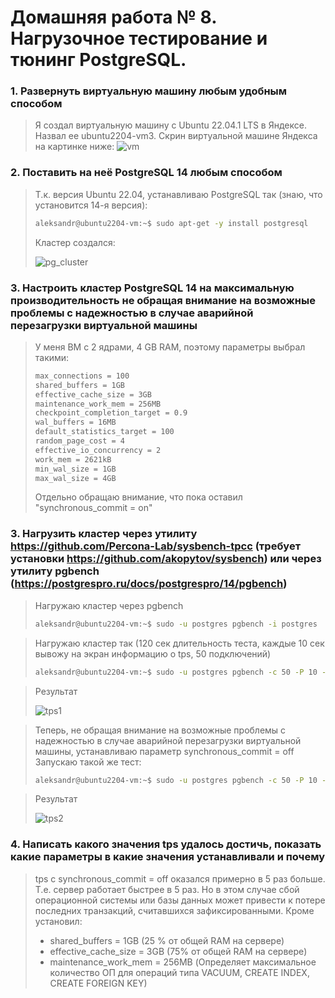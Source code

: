 # Домашняя работа № 8. Нагрузочное тестирование и тюнинг PostgreSQL.

### 1. Развернуть виртуальную машину любым удобным способом
> Я создал виртуальную машину с Ubuntu 22.04.1 LTS в Яндексе. Назвал ее ubuntu2204-vm3. Скрин виртуальной машине Яндекса на картинке ниже:
> <image src="images/vm.png" alt="vm">

### 2. Поставить на неё PostgreSQL 14 любым способом
> Т.к. версия Ubuntu 22.04, устанавливаю PostgreSQL так (знаю, что установится 14-я версия):
> ```sh
> aleksandr@ubuntu2204-vm:~$ sudo apt-get -y install postgresql
> ```
> Кластер создался:
> 
> <image src="images/pg_cluster.png" alt="pg_cluster">

### 3. Настроить кластер PostgreSQL 14 на максимальную производительность не обращая внимание на возможные проблемы с надежностью в случае аварийной перезагрузки виртуальной машины
> У меня ВМ с 2 ядрами, 4 GB RAM, поэтому параметры выбрал такими:
> ```sh
> max_connections = 100
> shared_buffers = 1GB
> effective_cache_size = 3GB
> maintenance_work_mem = 256MB
> checkpoint_completion_target = 0.9
> wal_buffers = 16MB
> default_statistics_target = 100
> random_page_cost = 4
> effective_io_concurrency = 2
> work_mem = 2621kB
> min_wal_size = 1GB
> max_wal_size = 4GB
> ```
> Отдельно обращаю внимание, что пока оставил "synchronous_commit = on"

### 3. Нагрузить кластер через утилиту https://github.com/Percona-Lab/sysbench-tpcc (требует установки https://github.com/akopytov/sysbench) или через утилиту pgbench (https://postgrespro.ru/docs/postgrespro/14/pgbench)
> Нагружаю кластер через pgbench
> ```sh
> aleksandr@ubuntu2204-vm:~$ sudo -u postgres pgbench -i postgres
> ```

> Нагружаю кластер так (120 сек длительность теста, каждые 10 сек вывожу на экран информацию о tps, 50 подключений)
> ```sh
> aleksandr@ubuntu2204-vm:~$ sudo -u postgres pgbench -c 50 -P 10 -T 120 -U postgres postgres
> ```

> Результат
> 
> <image src="images/tps1.png" alt="tps1">

> Теперь, не обращая внимание на возможные проблемы с надежностью в случае аварийной перезагрузки виртуальной машины, устанавливаю параметр synchronous_commit = off
> Запускаю такой же тест:  
> ```sh
> aleksandr@ubuntu2204-vm:~$ sudo -u postgres pgbench -c 50 -P 10 -T 120 -U postgres postgres
> ```

> Результат
> 
> <image src="images/tps1.png" alt="tps2">

### 4. Написать какого значения tps удалось достичь, показать какие параметры в какие значения устанавливали и почему
> tps с synchronous_commit = off оказался примерно в 5 раз больше. Т.е. сервер работает быстрее в 5 раз. Но в этом случае сбой операционной системы или базы данных может привести к потере последних транзакций, считавшихся зафиксированными.
> Кроме установил:
> * shared_buffers = 1GB (25 % от общей RAM на сервере)
> * effective_cache_size = 3GB (75% от общей RAM на сервере)
> * maintenance_work_mem = 256MB (Определяет максимальное количество ОП для операций типа VACUUM, CREATE INDEX, CREATE FOREIGN KEY)